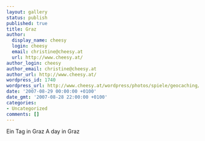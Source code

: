 ```yaml
---
layout: gallery
status: publish
published: true
title: Graz
author:
  display_name: cheesy
  login: cheesy
  email: christine@cheesy.at
  url: http://www.cheesy.at/
author_login: cheesy
author_email: christine@cheesy.at
author_url: http://www.cheesy.at/
wordpress_id: 1740
wordpress_url: http://www.cheesy.at/wordpress/photos/spiele/geocaching/2007/graz/
date: '2007-08-29 00:00:00 +0100'
date_gmt: '2007-08-28 22:00:00 +0100'
categories:
- Uncategorized
comments: []
---
```

<!--:de-->Ein Tag in Graz
<!--:--><!--:en-->A day in Graz
<!--:-->
